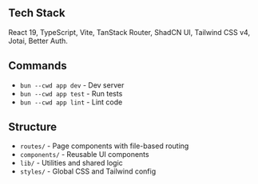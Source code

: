 ## Tech Stack

React 19, TypeScript, Vite, TanStack Router, ShadCN UI, Tailwind CSS v4, Jotai, Better Auth.

## Commands

- `bun --cwd app dev` - Dev server
- `bun --cwd app test` - Run tests
- `bun --cwd app lint` - Lint code

## Structure

- `routes/` - Page components with file-based routing
- `components/` - Reusable UI components
- `lib/` - Utilities and shared logic
- `styles/` - Global CSS and Tailwind config
